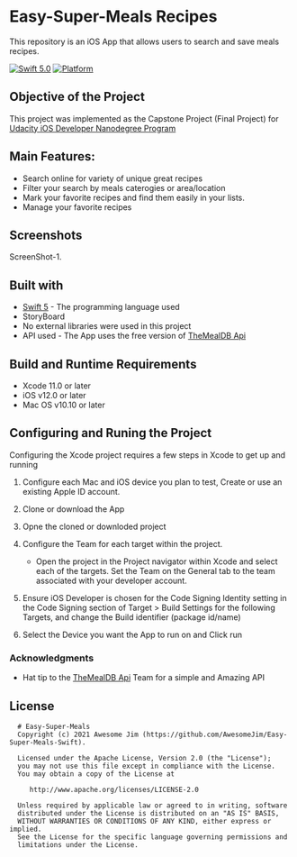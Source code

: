 # Easy-Super-Meals Recipes
This repository is an iOS App that allows users to search and save meals recipes. 

[![Swift 5.0](https://img.shields.io/badge/Swift-5.0-orange.svg?style=flat)](https://swift.org)
[![Platform](https://img.shields.io/cocoapods/p/LFAlertController.svg?style=flat)](http://cocoapods.org/pods/LFAlertController)

Objective of the Project 
---------------
This project was implemented as the Capstone Project (Final Project) for [Udacity iOS Developer Nanodegree Program](https://www.udacity.com/course/ios-developer-nanodegree--nd003) 

Main Features:
--------------
- Search online for variety of unique great recipes
- Filter your search by meals caterogies or area/location
- Mark your favorite recipes and find them easily in your lists.
- Manage your favorite recipes

Screenshots
------------
ScreenShot-1.

## Built with

* [Swift 5](https://developer.apple.com/swift/) - The programming language used
* StoryBoard
* No external libraries were used in this project
* API used -  The App uses the free version of [TheMealDB Api](https://www.themealdb.com/api.php) 

## Build and Runtime Requirements
+ Xcode 11.0 or later
+ iOS v12.0 or later
+ Mac OS v10.10 or later

## Configuring and Runing the Project

Configuring the Xcode project requires a few steps in Xcode to get up and running  

1) Configure each Mac and iOS device you plan to test, Create or use an existing Apple ID account.

2) Clone or download the App 

3) Opne the cloned or downloded project

4) Configure the Team for each target within the project.

    - Open the project in the Project navigator within Xcode and select each of the targets. Set the Team on the General tab to the team associated with your developer account.

5)  Ensure iOS Developer is chosen for the Code Signing Identity setting in the Code Signing section of Target > Build Settings for the following Targets, and change the Build identifier (package id/name)
6) Select the Device you want the App to run on and Click run




### Acknowledgments
* Hat tip  to the  [TheMealDB Api](https://www.themealdb.com/api.php) Team for a simple and Amazing API 

License
--------

      # Easy-Super-Meals
      Copyright (c) 2021 Awesome Jim (https://github.com/AwesomeJim/Easy-Super-Meals-Swift).

      Licensed under the Apache License, Version 2.0 (the "License");
      you may not use this file except in compliance with the License.
      You may obtain a copy of the License at

         http://www.apache.org/licenses/LICENSE-2.0

      Unless required by applicable law or agreed to in writing, software
      distributed under the License is distributed on an "AS IS" BASIS,
      WITHOUT WARRANTIES OR CONDITIONS OF ANY KIND, either express or implied.
      See the License for the specific language governing permissions and
      limitations under the License.

